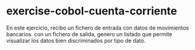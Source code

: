 # exercise-cobol-cuenta-corriente
En este ejercicio, recibo un fichero de entrada con datos de movimientos bancarios. con un fichero de salida, genero un listado que permite visualizar los datos bien discriminados por tipo de dato.
